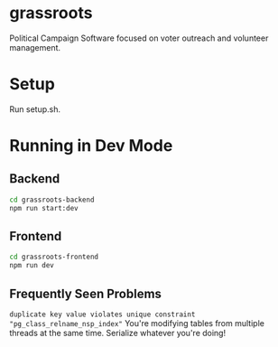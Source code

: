 # grassroots

Political Campaign Software focused on voter outreach and volunteer management.

# Setup

Run setup.sh.

# Running in Dev Mode

## Backend

```sh
cd grassroots-backend
npm run start:dev
```

## Frontend

```sh
cd grassroots-frontend
npm run dev
```

## Frequently Seen Problems

`duplicate key value violates unique constraint "pg_class_relname_nsp_index"`
You're modifying tables from multiple threads at the same time. Serialize whatever you're doing!
